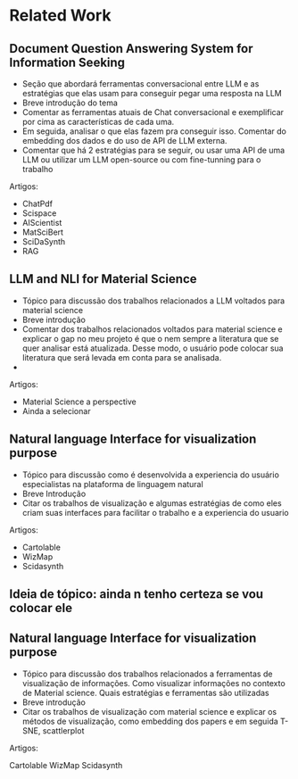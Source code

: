 # Related Work

## Document Question Answering System for Information Seeking

- Seção que abordará ferramentas conversacional entre LLM e as estratégias que elas usam para conseguir pegar uma resposta na LLM
- Breve introdução do tema
- Comentar as ferramentas atuais de Chat conversacional e exemplificar por cima as características de cada uma.
- Em seguida, analisar o que elas fazem pra conseguir isso. Comentar do embedding dos dados e do uso de API de LLM externa.
- Comentar que há 2 estratégias para se seguir, ou usar uma API de uma LLM ou utilizar um LLM open-source ou com fine-tunning para o trabalho

Artigos:

- ChatPdf
- Scispace
- AIScientist
- MatSciBert
- SciDaSynth
- RAG

## LLM and NLI for Material Science

- Tópico para discussão dos trabalhos relacionados a LLM voltados para material science
- Breve introdução
- Comentar dos trabalhos relacionados voltados para material science e explicar o gap no meu projeto é que o nem sempre a literatura que se quer analisar está atualizada. Desse modo, o usuário pode colocar sua literatura que será levada em conta para se analisada.
-

Artigos:

- Material Science a perspective
- Ainda a selecionar

## Natural language Interface for visualization purpose

- Tópico para discussão como é desenvolvida a experiencia do usuário especialistas na plataforma de linguagem natural
- Breve Introdução
- Citar os trabalhos de visualização e algumas estratégias de como eles criam suas interfaces para facilitar o trabalho e a experiencia do usuario

Artigos:

- Cartolable
- WizMap
- Scidasynth

## Ideia de tópico: ainda n tenho certeza se vou colocar ele

## Natural language Interface for visualization purpose

- Tópico para discussão dos trabalhos relacionados a ferramentas de visualização de informações. Como visualizar informações no contexto de Material science. Quais estratégias e ferramentas são utilizadas
- Breve introdução
- Citar os trabalhos de visualização com material science e explicar os métodos de visualização, como embedding dos papers e em seguida T-SNE, scattlerplot

Artigos:

Cartolable
WizMap
Scidasynth
